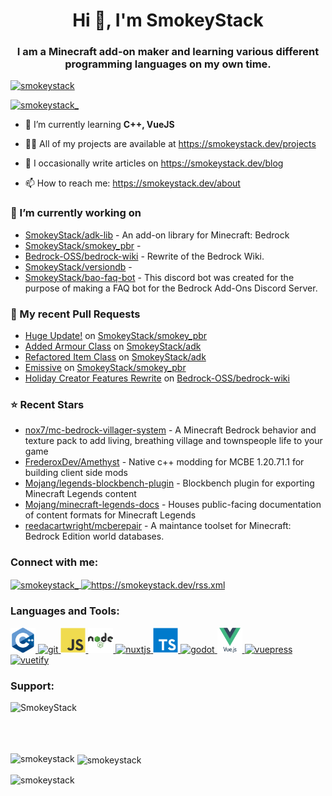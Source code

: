 <h1 align="center">Hi 👋, I'm SmokeyStack</h1>
<h3 align="center">I am a Minecraft add-on maker and learning various different programming languages on my own time.</h3>

<p align="left">
    <a href="https://github.com/ryo-ma/github-profile-trophy"><img src="https://github-profile-trophy.vercel.app/?username=smokeystack" alt="smokeystack" /></a>
</p>

<p align="left">
    <a href="https://twitter.com/smokeystack_" target="blank"><img src="https://img.shields.io/twitter/follow/smokeystack_?logo=twitter&style=for-the-badge" alt="smokeystack_" /></a>
</p>

- 🌱 I’m currently learning **C++, VueJS**

- 👨‍💻 All of my projects are available at https://smokeystack.dev/projects

- 📝 I occasionally write articles on https://smokeystack.dev/blog

- 📫 How to reach me: https://smokeystack.dev/about

### 🔭 I’m currently working on

- [SmokeyStack/adk-lib](https://github.com/SmokeyStack/adk-lib) - An add-on library for Minecraft: Bedrock
- [SmokeyStack/smokey_pbr](https://github.com/SmokeyStack/smokey_pbr) - 
- [Bedrock-OSS/bedrock-wiki](https://github.com/Bedrock-OSS/bedrock-wiki) - Rewrite of the Bedrock Wiki.
- [SmokeyStack/versiondb](https://github.com/SmokeyStack/versiondb) - 
- [SmokeyStack/bao-faq-bot](https://github.com/SmokeyStack/bao-faq-bot) - This discord bot was created for the purpose of making a FAQ bot for the Bedrock Add-Ons Discord Server.

### 🔨 My recent Pull Requests

- [Huge Update!](https://github.com/SmokeyStack/smokey_pbr/pull/3) on [SmokeyStack/smokey_pbr](https://github.com/SmokeyStack/smokey_pbr)
- [Added Armour Class](https://github.com/SmokeyStack/adk/pull/36) on [SmokeyStack/adk](https://github.com/SmokeyStack/adk)
- [Refactored Item Class](https://github.com/SmokeyStack/adk/pull/35) on [SmokeyStack/adk](https://github.com/SmokeyStack/adk)
- [Emissive](https://github.com/SmokeyStack/smokey_pbr/pull/2) on [SmokeyStack/smokey_pbr](https://github.com/SmokeyStack/smokey_pbr)
- [Holiday Creator Features Rewrite](https://github.com/Bedrock-OSS/bedrock-wiki/pull/835) on [Bedrock-OSS/bedrock-wiki](https://github.com/Bedrock-OSS/bedrock-wiki)

### ⭐ Recent Stars

- [nox7/mc-bedrock-villager-system](https://github.com/nox7/mc-bedrock-villager-system) - A Minecraft Bedrock behavior and texture pack to add living, breathing village and townspeople life to your game
- [FrederoxDev/Amethyst](https://github.com/FrederoxDev/Amethyst) - Native c&#43;&#43; modding for MCBE 1.20.71.1 for building client side mods
- [Mojang/legends-blockbench-plugin](https://github.com/Mojang/legends-blockbench-plugin) - Blockbench plugin for exporting Minecraft Legends content
- [Mojang/minecraft-legends-docs](https://github.com/Mojang/minecraft-legends-docs) - Houses public-facing documentation of content formats for Minecraft Legends
- [reedacartwright/mcberepair](https://github.com/reedacartwright/mcberepair) - A maintance toolset for Minecraft: Bedrock Edition world databases.

<h3 align="left">Connect with me:</h3>
<p align="left">
    <a href="https://twitter.com/smokeystack_" target="blank">
        <img align="center" src="https://raw.githubusercontent.com/rahuldkjain/github-profile-readme-generator/master/src/images/icons/Social/twitter.svg" alt="smokeystack_" height="30" width="40" />
    </a>
    <a href="/https://smokeystack.dev/rss.xml" target="blank">
        <img align="center" src="https://raw.githubusercontent.com/rahuldkjain/github-profile-readme-generator/master/src/images/icons/Social/rss.svg" alt="https://smokeystack.dev/rss.xml" height="30" width="40" />
    </a>
</p>

<h3 align="left">Languages and Tools:</h3>
<p align="left">
    <a href="https://www.w3schools.com/cpp/" target="_blank" rel="noreferrer"> <img src="https://raw.githubusercontent.com/devicons/devicon/master/icons/cplusplus/cplusplus-original.svg" alt="cplusplus" width="40" height="40" /> </a>
    <a href="https://git-scm.com/" target="_blank" rel="noreferrer"> <img src="https://www.vectorlogo.zone/logos/git-scm/git-scm-icon.svg" alt="git" width="40" height="40" /> </a>
    <a href="https://developer.mozilla.org/en-US/docs/Web/JavaScript" target="_blank" rel="noreferrer">
        <img src="https://raw.githubusercontent.com/devicons/devicon/master/icons/javascript/javascript-original.svg" alt="javascript" width="40" height="40" />
    </a>
    <a href="https://nodejs.org" target="_blank" rel="noreferrer"> <img src="https://raw.githubusercontent.com/devicons/devicon/master/icons/nodejs/nodejs-original-wordmark.svg" alt="nodejs" width="40" height="40" /> </a>
    <a href="https://nuxtjs.org/" target="_blank" rel="noreferrer"> <img src="https://www.vectorlogo.zone/logos/nuxtjs/nuxtjs-icon.svg" alt="nuxtjs" width="40" height="40" /> </a>
    <a href="https://www.typescriptlang.org/" target="_blank" rel="noreferrer"> <img src="https://raw.githubusercontent.com/devicons/devicon/master/icons/typescript/typescript-original.svg" alt="typescript" width="40" height="40" /> </a>
    <a href="https://godotengine.org/" target="_blank" rel="noreferrer"> <img src="https://godotengine.org/asset-library/assets/logo.svg" alt="godot" width="40" height="40" /> </a>
    <a href="https://vuejs.org/" target="_blank" rel="noreferrer"> <img src="https://raw.githubusercontent.com/devicons/devicon/master/icons/vuejs/vuejs-original-wordmark.svg" alt="vuejs" width="40" height="40" /> </a>
    <a href="https://vuepress.vuejs.org/" target="_blank" rel="noreferrer">
        <img src="https://raw.githubusercontent.com/AliasIO/wappalyzer/master/src/drivers/webextension/images/icons/VuePress.svg" alt="vuepress" width="40" height="40" />
    </a>
    <a href="https://vuetifyjs.com/en/" target="_blank" rel="noreferrer"> <img src="https://bestofjs.org/logos/vuetify.svg" alt="vuetify" width="40" height="40" /> </a>
</p>

<h3 align="left">Support:</h3>
<p>
    <a href="https://ko-fi.com/SmokeyStack"> <img align="left" src="https://cdn.ko-fi.com/cdn/kofi3.png?v=3" height="50" width="210" alt="SmokeyStack" /></a>
</p>
<br />
<br />
<br />
<br />

<p><img align="left" src="https://github-readme-stats.vercel.app/api/top-langs?username=smokeystack&show_icons=true&locale=en&layout=compact" alt="smokeystack" /></p>

<p>&nbsp;<img align="center" src="https://github-readme-stats.vercel.app/api?username=smokeystack&show_icons=true&locale=en" alt="smokeystack" /></p>

<p><img align="center" src="https://github-readme-streak-stats.herokuapp.com/?user=smokeystack&" alt="smokeystack" /></p>
